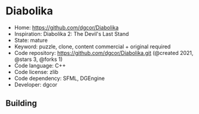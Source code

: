 # Diabolika

- Home: https://github.com/dgcor/Diabolika
- Inspiration: Diabolika 2: The Devil's Last Stand
- State: mature
- Keyword: puzzle, clone, content commercial + original required
- Code repository: https://github.com/dgcor/Diabolika.git (@created 2021, @stars 3, @forks 1)
- Code language: C++
- Code license: zlib
- Code dependency: SFML, DGEngine
- Developer: dgcor

## Building
